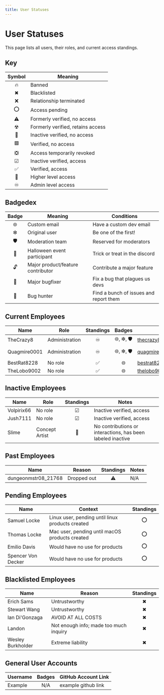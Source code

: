 ```yaml
---
title: User Statuses
---
```


# User Statuses

This page lists all users, their roles, and current access standings.

## Key

| Symbol | Meaning                              |
| :----: | ------------------------------------ |
| 🔥      | Banned                               |
| ✖      | Blacklisted                          |
| ❌      | Relationship terminated               |
| ⭕      | Access pending                       |
| ⚠️      | Formerly verified, no access         |
| ☢      | Formerly verified, retains access    |
| 🔲      | Inactive verified, no access         |
| 🟩      | Verified, no access                  |
| ❎      | Access temporarily revoked           |
| ☑      | Inactive verified, access            |
| ✅      | Verified, access                     |
| 🔼      | Higher level access                  |
| ♾      | Admin level access                   |

## Badgedex

| Badge | Meaning                               | Conditions                             |
| :----: | ------------------------------------ | -------------------------------------- |
| 🌐     | Custom email                         | Have a custom dev email                |
| ❇     | Original user                        | Be one of the first!                   |
| 🛡     | Moderation team                      | Reserved for moderators                |
| 🎃     | Halloween event participant          | Trick or treat in the discord          |
| 🔓     | Major product/feature contributor    | Contribute a major feature             |
| 👾     | Major bugfixer                       | Fix a bug that plagues us devs         |
| 🐛     | Bug hunter                           | Find a bunch of issues and report them |

## Current Employees

| Name         | Role               | Standings | Badges | Email | Notes |
| ------------ | ------------------ | :------: | :------: | ------------------------------------------- | -------------------- |
| TheCrazy8    | Administration   |    ♾     | 🌐, ❇, 🛡 | thecrazy8@wdbypass.publicvm.com              |   Founder            |
| Quagmire0001 | Administration   |    ♾     | 🌐, ❇, 🛡 | quagmire0001@wdbypass.publicvm.com           |   Alpha Team         |
| BestRat8228  | No role            |    ✅     | 🌐 | bestrat8228@wdbypass.publicvm.com          |   N/A                |
| TheLobo9002  | No role            |    ✅     | 🌐 | thelobo9002@wdbypass.publicvm.com          |   N/A                |

## Inactive Employees

| Name       | Role   | Standings | Notes                      |
| ---------- | ------ | :-------: | -------------------------- |
| Volpirix66 | No role|    ☑      | Inactive verified, access  |
| Jush7111   | No role|    ☑      | Inactive verified, access  |
| Slime        | Concept Artist     |    🔲     | No contributions or interactions, has been labeled inactive |

## Past Employees

| Name                | Reason | Standings | Notes        |
| ------------------- | --------------- | :-------: | ------------ |
| dungeonmstr08_21768 | Dropped out     |    ⚠️     | N/A    |

## Pending Employees

| Name           | Context                                                | Standings |
| -------------- | ------------------------------------------------------ | :-------: |
| Samuel Locke  | Linux user, pending until linux products created       |    ⭕      |
| Thomas Locke  | Mac user, pending until macOS products created         |    ⭕      |
| Emilio Davis   | Would have no use for products                        |    ⭕      |
| Spencer Von Decker | Would have no use for products                    |    ⭕      |   

## Blacklisted Employees

| Name             | Reason                               | Standings |
| ---------------- | ------------------------------------ | :-------: |
| Erich Sams       | Untrustworthy                        |    ✖      |
| Stewart Wang     | Untrustworthy                        |    ✖      |
| Ian Di'Gonzaga   | AVOID AT ALL COSTS                   |    ✖      |
| Landon           | Not enough info; made too much inquiry|    ✖      |
| Wesley Burkholder| Extreme liability                    |    ✖      |

## General User Accounts

| Username    | Badges | GitHub Account Link |
| ----------- | :----: | ------------------- |
| Example     | N/A    | example github link |

